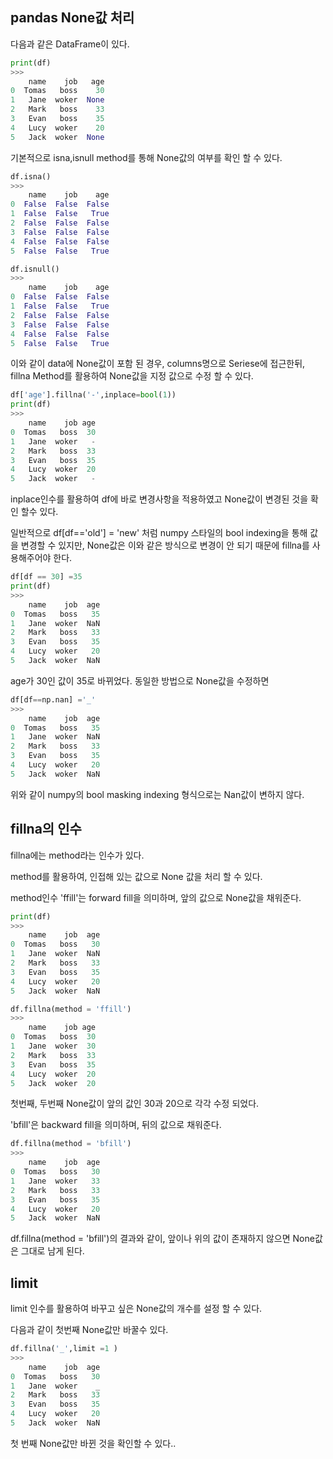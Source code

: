 ## pandas None값 처리 
다음과 같은 DataFrame이 있다.
```python
print(df)
>>>
    name    job   age
0  Tomas   boss    30
1   Jane  woker  None
2   Mark   boss    33
3   Evan   boss    35
4   Lucy  woker    20
5   Jack  woker  None
```
기본적으로 isna,isnull method를 통해 None값의 여부를 확인 할 수 있다.
```python
df.isna()
>>>
    name    job    age
0  False  False  False
1  False  False   True
2  False  False  False
3  False  False  False
4  False  False  False
5  False  False   True

df.isnull()
>>>
    name    job    age
0  False  False  False
1  False  False   True
2  False  False  False
3  False  False  False
4  False  False  False
5  False  False   True
```
이와 같이 data에 None값이 포함 된 경우, columns명으로 Seriese에 접근한뒤, fillna Method를 활용하여 None값을 지정 값으로 수정 할 수 있다.

```python
df['age'].fillna('-',inplace=bool(1))
print(df)
>>>
    name    job age
0  Tomas   boss  30
1   Jane  woker   -
2   Mark   boss  33
3   Evan   boss  35
4   Lucy  woker  20
5   Jack  woker   -
```
inplace인수를 활용하여 df에 바로 변경사항을 적용하였고 None값이 변경된 것을 확인 할수 있다.

일반적으로 df[df=='old'] = 'new' 처럼 numpy 스타일의 bool indexing을 통해 값을 변경할 수 있지만, None값은 이와 같은 방식으로 변경이 안 되기 때문에 fillna를 사용해주어야 한다. 
```python
df[df == 30] =35
print(df)
>>>
    name    job  age
0  Tomas   boss   35
1   Jane  woker  NaN
2   Mark   boss   33
3   Evan   boss   35
4   Lucy  woker   20
5   Jack  woker  NaN
```
age가 30인 값이 35로 바뀌었다. 동일한 방법으로 None값을 수정하면
```python
df[df==np.nan] ='_'
>>>
    name    job  age
0  Tomas   boss   35
1   Jane  woker  NaN
2   Mark   boss   33
3   Evan   boss   35
4   Lucy  woker   20
5   Jack  woker  NaN
```
위와 같이 numpy의 bool masking indexing 형식으로는 Nan값이 변하지 않다.

## fillna의 인수
fillna에는 method라는 인수가 있다.

method를 활용하여, 인접해 있는 값으로 None 값을 처리 할 수 있다.

method인수 'ffill'는 forward fill을 의미하며, 앞의 값으로 None값을 채워준다.

```python
print(df)
>>>
    name    job  age
0  Tomas   boss   30
1   Jane  woker  NaN
2   Mark   boss   33
3   Evan   boss   35
4   Lucy  woker   20
5   Jack  woker  NaN

df.fillna(method = 'ffill')
>>>
    name    job age
0  Tomas   boss  30
1   Jane  woker  30
2   Mark   boss  33
3   Evan   boss  35
4   Lucy  woker  20
5   Jack  woker  20
```
첫번째, 두번째  None값이 앞의 값인 30과 20으로 각각 수정 되었다.

'bfill'은 backward fill을 의미하며, 뒤의 값으로 채워준다.
```python
df.fillna(method = 'bfill')
>>>
    name    job  age
0  Tomas   boss   30
1   Jane  woker   33
2   Mark   boss   33
3   Evan   boss   35
4   Lucy  woker   20
5   Jack  woker  NaN

```
df.fillna(method = 'bfill')의 결과와 같이, 앞이나 위의 값이 존재하지 않으면 None값은 그대로 남게 된다.

## limit 
limit 인수를 활용하여 바꾸고 싶은 None값의 개수를 설정 할 수 있다.

 다음과 같이 첫번째 None값만 바꿀수 있다.
```python
df.fillna('_',limit =1 )
>>>
    name    job  age
0  Tomas   boss   30
1   Jane  woker    _
2   Mark   boss   33
3   Evan   boss   35
4   Lucy  woker   20
5   Jack  woker  NaN
```
첫 번째 None값만 바뀐 것을 확인할 수 있다..
